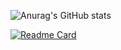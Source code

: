 
<!--
**Dia218/Dia218** is a ✨ _special_ ✨ repository because its `README.md` (this file) appears on your GitHub profile.

Here are some ideas to get you started:

- 🔭 I’m currently working on ...
- 🌱 I’m currently learning ...
- 👯 I’m looking to collaborate on ...
- 🤔 I’m looking for help with ...
- 💬 Ask me about ...
- 📫 How to reach me: ...
- 😄 Pronouns: ...
- ⚡ Fun fact: ...
-->

<!-- GitHub Readme Stats -->
<!-- 테마 1 -->
<!-- 깃허브 통계 -->
![Anurag's GitHub stats](https://github-readme-stats.vercel.app/api?username=Dia218&count_private=true&include_all_commits=true&show_icons=true&title_color=ffcc00&text_color=0088ff&icon_color=c792ea&bg_color=1a2540&hide_border=false)
<!-- 깃허브 저장소 핀 -->
[![Readme Card](https://github-readme-stats.vercel.app/api/pin/?username=Dia218&repo=agentmaster-financial-website&show_owner=false&title_color=d7b1f0&text_color=38f8ff&icon_color=ffcc00&bg_color=1a2540&hide_border=false)](https://github.com/dia218/agentmaster-financial-website)

<!-- 테마 2 -->
<!-- ![Anurag's GitHub stats](https://github-readme-stats.vercel.app/api?username=Dia218&count_private=true&include_all_commits=true&show_icons=true&title_color=ffcc00&text_color=0088ff&icon_color=c792ea&bg_color=15141b&border_color=61dafb&hide_border=false) -->
<!-- [![Readme Card](https://github-readme-stats.vercel.app/api/pin/?username=Dia218&repo=agentmaster-financial-website&show_owner=false&title_color=d7b1f0&text_color=38f8ff&icon_color=ffcc00&bg_color=15141b&border_color=61dafb&hide_border=false)](https://github.com/dia218/agentmaster-financial-website) -->

<!-- 파스텔 색상 -->
<!-- [![Readme Card](https://github-readme-stats.vercel.app/api/pin/?username=Dia218&repo=agentmaster-financial-website&show_owner=false&title_color=d7b1f0&text_color=FF79C6&icon_color=ffcc00&bg_color=292d3e&hide_border=true)](https://github.com/dia218/agentmaster-financial-website) -->
<!-- [![Readme Card](https://github-readme-stats.vercel.app/api/pin/?username=Dia218&repo=agentmaster-financial-website&show_owner=false&title_color=bcbcbc&text_color=94e2d5&icon_color=ffcc00&bg_color=23272E&hide_border=true)](https://github.com/dia218/agentmaster-financial-website) -->
